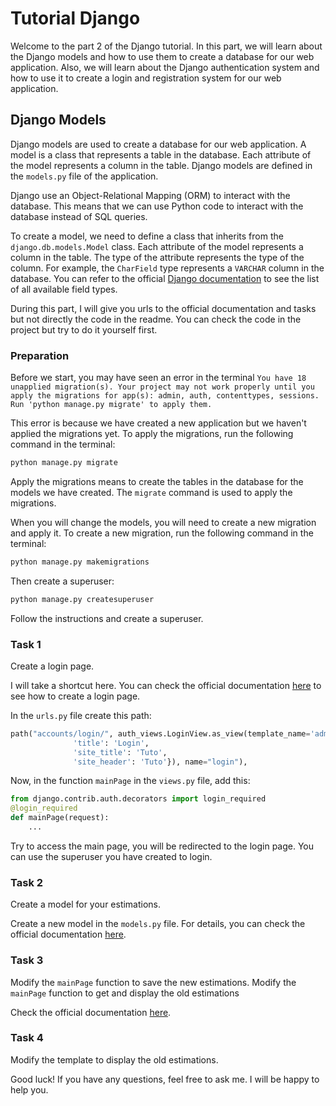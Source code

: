 # Tutorial Django
Welcome to the part 2 of the Django tutorial. In this part, we will learn about the Django models and how to use them to create a database for our web application. Also, we will learn about the Django authentication system and how to use it to create a login and registration system for our web application.

## Django Models
Django models are used to create a database for our web application. A model is a class that represents a table in the database. Each attribute of the model represents a column in the table. Django models are defined in the `models.py` file of the application.

Django use an Object-Relational Mapping (ORM) to interact with the database. This means that we can use Python code to interact with the database instead of SQL queries.

To create a model, we need to define a class that inherits from the `django.db.models.Model` class. Each attribute of the model represents a column in the table. The type of the attribute represents the type of the column. For example, the `CharField` type represents a `VARCHAR` column in the database. You can refer to the official [Django documentation](https://docs.djangoproject.com/en/3.2/ref/models/fields/) to see the list of all available field types.

During this part, I will give you urls to the official documentation and tasks but not directly the code in the readme. You can check the code in the project but try to do it yourself first.

### Preparation
Before we start, you may have seen an error in the terminal `You have 18 unapplied migration(s). Your project may not work properly until you apply the migrations for app(s): admin, auth, contenttypes, sessions.
Run 'python manage.py migrate' to apply them.`

This error is because we have created a new application but we haven't applied the migrations yet. To apply the migrations, run the following command in the terminal:
```bash
python manage.py migrate
```

Apply the migrations means to create the tables in the database for the models we have created. The `migrate` command is used to apply the migrations.

When you will change the models, you will need to create a new migration and apply it. To create a new migration, run the following command in the terminal:
```bash
python manage.py makemigrations
```

Then create a superuser:
```bash
python manage.py createsuperuser
```
Follow the instructions and create a superuser.


### Task 1
Create a login page.

I will take a shortcut here. You can check the official documentation [here](https://docs.djangoproject.com/en/3.2/topics/auth/default/#using-the-views) to see how to create a login page. 

In the `urls.py` file create this path:
```python
path("accounts/login/", auth_views.LoginView.as_view(template_name='admin/login.html', extra_context={         
              'title': 'Login',
              'site_title': 'Tuto',
              'site_header': 'Tuto'}), name="login"),
```

Now, in the function `mainPage` in the `views.py` file, add this:
```python
from django.contrib.auth.decorators import login_required
@login_required
def mainPage(request):
	...
```

Try to access the main page, you will be redirected to the login page. You can use the superuser you have created to login.

### Task 2
Create a model for your estimations.

Create a new model in the `models.py` file. For details, you can check the official documentation [here](https://docs.djangoproject.com/en/3.2/topics/db/models/).

### Task 3
Modify the `mainPage` function to save the new estimations.
Modify the `mainPage` function to get and display the old estimations

Check the official documentation [here](https://docs.djangoproject.com/en/3.2/topics/db/queries/).

### Task 4
Modify the template to display the old estimations.

Good luck! If you have any questions, feel free to ask me. I will be happy to help you.